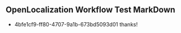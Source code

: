 ## OpenLocalization Workflow Test MarkDown
* 4bfe1cf9-ff80-4707-9a1b-673bd5093d01 thanks!

<!--HONumber=Jul16_HO4-->


